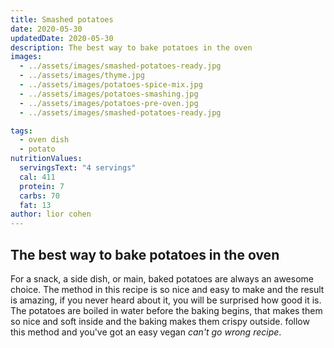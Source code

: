 ```yaml
---
title: Smashed potatoes
date: 2020-05-30
updatedDate: 2020-05-30
description: The best way to bake potatoes in the oven
images:
  - ../assets/images/smashed-potatoes-ready.jpg
  - ../assets/images/thyme.jpg
  - ../assets/images/potatoes-spice-mix.jpg
  - ../assets/images/potatoes-smashing.jpg
  - ../assets/images/potatoes-pre-oven.jpg
  - ../assets/images/smashed-potatoes-ready.jpg

tags:
  - oven dish
  - potato
nutritionValues:
  servingsText: "4 servings"
  cal: 411
  protein: 7
  carbs: 70
  fat: 13
author: lior cohen
---
```


## The best way to bake potatoes in the oven

For a snack, a side dish, or main, baked potatoes are always an awesome choice.
The method in this recipe is so nice and easy to make and the result is amazing,
if you never heard about it, you will be surprised how good it is.
The potatoes are boiled in water before the baking begins, that makes them so nice and soft
inside and the baking makes them crispy outside.
follow this method and you've got an easy vegan _can't go wrong recipe_.

<PrintView fileName="smashed-potatoes"/>
